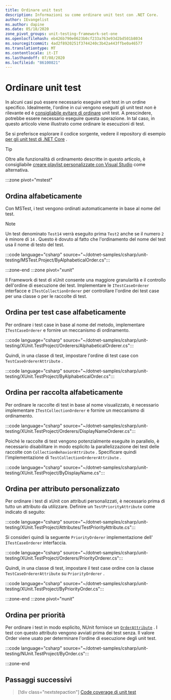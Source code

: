 ```yaml
---
title: Ordinare unit test
description: Informazioni su come ordinare unit test con .NET Core.
author: IEvangelist
ms.author: dapine
ms.date: 05/18/2020
zone_pivot_groups: unit-testing-framework-set-one
ms.openlocfilehash: eb426b790e0623b0cf233a763e93d2bd501b8034
ms.sourcegitcommit: 4ad2f8920251f3744240c3b42a443ffbe0a46577
ms.translationtype: MT
ms.contentlocale: it-IT
ms.lasthandoff: 07/08/2020
ms.locfileid: "86100821"
---
```

# <a name="order-unit-tests"></a>Ordinare unit test

In alcuni casi può essere necessario eseguire unit test in un ordine specifico. Idealmente, l'ordine in cui vengono eseguiti gli unit test _non_ è rilevante ed è [consigliabile evitare di ordinare](unit-testing-best-practices.md) unit test. A prescindere, potrebbe essere necessario eseguire questa operazione. In tal caso, in questo articolo viene illustrato come ordinare le esecuzioni di test.

Se si preferisce esplorare il codice sorgente, vedere il repository di esempio [per gli unit test di .NET Core](/samples/dotnet/samples/order-unit-tests-cs) .

> [!TIP]
> Oltre alle funzionalità di ordinamento descritte in questo articolo, è consigliabile [creare playlist personalizzate con Visual Studio](/visualstudio/test/run-unit-tests-with-test-explorer?view=vs-2019#create-custom-playlists) come alternativa.

:::zone pivot="mstest"

## <a name="order-alphabetically"></a>Ordina alfabeticamente

Con MSTest, i test vengono ordinati automaticamente in base al nome del test.

> [!NOTE]
> Un test denominato `Test14` verrà eseguito prima `Test2` anche se il numero `2` è minore di `14` . Questo è dovuto al fatto che l'ordinamento del nome del test usa il nome di testo del test.

:::code language="csharp" source="~/dotnet-samples/csharp/unit-testing/MSTest.Project/ByAlphabeticalOrder.cs":::

:::zone-end
:::zone pivot="xunit"

Il Framework di test di xUnit consente una maggiore granularità e il controllo dell'ordine di esecuzione dei test. Implementare le `ITestCaseOrderer` interfacce e `ITestCollectionOrderer` per controllare l'ordine dei test case per una classe o per le raccolte di test.

## <a name="order-by-test-case-alphabetically"></a>Ordina per test case alfabeticamente

Per ordinare i test case in base al nome del metodo, implementare `ITestCaseOrderer` e fornire un meccanismo di ordinamento.

:::code language="csharp" source="~/dotnet-samples/csharp/unit-testing/XUnit.TestProject/Orderers/AlphabeticalOrderer.cs":::

Quindi, in una classe di test, impostare l'ordine di test case con `TestCaseOrdererAttribute` .

:::code language="csharp" source="~/dotnet-samples/csharp/unit-testing/XUnit.TestProject/ByAlphabeticalOrder.cs":::

## <a name="order-by-collection-alphabetically"></a>Ordina per raccolta alfabeticamente

Per ordinare le raccolte di test in base al nome visualizzato, è necessario implementare `ITestCollectionOrderer` e fornire un meccanismo di ordinamento.

:::code language="csharp" source="~/dotnet-samples/csharp/unit-testing/XUnit.TestProject/Orderers/DisplayNameOrderer.cs":::

Poiché le raccolte di test vengono potenzialmente eseguite in parallelo, è necessario disabilitare in modo esplicito la parallelizzazione dei test delle raccolte con `CollectionBehaviorAttribute` . Specificare quindi l'implementazione di `TestCollectionOrdererAttribute` .

:::code language="csharp" source="~/dotnet-samples/csharp/unit-testing/XUnit.TestProject/ByDisplayName.cs":::

## <a name="order-by-custom-attribute"></a>Ordina per attributo personalizzato

Per ordinare i test di xUnit con attributi personalizzati, è necessario prima di tutto un attributo da utilizzare. Definire un `TestPriorityAttribute` come indicato di seguito:

:::code language="csharp" source="~/dotnet-samples/csharp/unit-testing/XUnit.TestProject/Attributes/TestPriorityAttribute.cs":::

Si consideri quindi la seguente `PriorityOrderer` implementazione dell' `ITestCaseOrderer` interfaccia.

:::code language="csharp" source="~/dotnet-samples/csharp/unit-testing/XUnit.TestProject/Orderers/PriorityOrderer.cs":::

Quindi, in una classe di test, impostare il test case ordine con la classe `TestCaseOrdererAttribute` su `PriorityOrderer` .

:::code language="csharp" source="~/dotnet-samples/csharp/unit-testing/XUnit.TestProject/ByPriorityOrder.cs":::

:::zone-end
:::zone pivot="nunit"

## <a name="order-by-priority"></a>Ordina per priorità

Per ordinare i test in modo esplicito, NUnit fornisce un [`OrderAttribute`](https://github.com/nunit/docs/wiki/Order-Attribute) . I test con questo attributo vengono avviati prima dei test senza. Il valore Order viene usato per determinare l'ordine di esecuzione degli unit test.

:::code language="csharp" source="~/dotnet-samples/csharp/unit-testing/NUnit.TestProject/ByOrder.cs":::

:::zone-end

## <a name="next-steps"></a>Passaggi successivi

> [!div class="nextstepaction"]
> [Code coverage di unit test](unit-testing-code-coverage.md)
